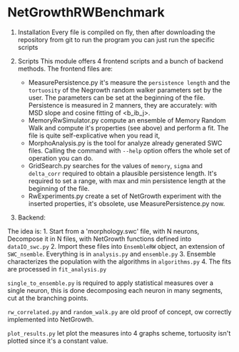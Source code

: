 NetGrowthRWBenchmark
=====================


1. Installation
Every file is compiled on fly, then after downloading the repository from git to run the program you can just run the specific scripts

2. Scripts
This module offers 4 frontend scripts and a bunch of backend methods.
The frontend files are:
    - MeasurePersistence.py it's measure the `persistence length` and the `tortuosity` of the Negrowth random walker parameters set by the user. The parameters can be set at the beginning of the file. Persistence is measured in 2 manners, they are accurately: with MSD slope and cosine fitting of <b_ib_j>.
    - MemoryRwSimulator.py compute an ensemble of Memory Random Walk and compute it's properties (see above) and perform a fit. The file is quite self-explicative when you read it,
    - MorphoAnalysis.py is the tool for analyze already generated SWC files. Calling the command with `--help` option offers the whole set of operation you can do.
    - GridSearch.py searches for the values of `memory`, `sigma` and `delta_corr` required to obtain a plausible persistence length. It's required to set a range, with max and min persistence length at the beginning of the file.
    - RwExperiments.py create a set of NetGrowth experiment with the inserted properties, it's obsolete, use MeasurePersistence.py now.

3. Backend:

The idea is:
    1. Start from a 'morphology.swc' file, with N neurons, Decompose it in N files, with NetGrowth functions defined into `dataIO_swc.py`
    2. Import these files into `EnsembleRW` object, an extension of `SWC_nsemble`. Everything is in `analysis.py` and `ensemble.py`
    3. Ensemble characterizes the population with the algorithms in `algorithms.py`
    4. The fits are processed in `fit_analysis.py`

`single_to_ensemble.py` is required to apply statistical measures over a single neuron, this is done decomposing each neuron in many segments, cut at the branching points.

`rw_correlated.py` and `random_walk.py` are old proof of concept, ow correctly implemented into NetGrowth.

`plot_results.py` let plot the measures into 4 graphs scheme, tortuosity isn't plotted since it's a constant value.





